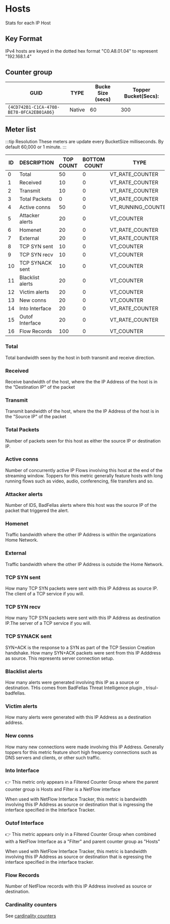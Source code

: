 # Hosts

Stats for each IP Host

## Key Format 

IPv4 hosts are keyed in the dotted hex format "C0.A8.01.04"  to represent "192.168.1.4"

## Counter group

| GUID                                     | TYPE   | Bucke Size (secs) | Topper Bucket(Secs): |
| ---------------------------------------- | ------ | ----------------- | -------------------- |
| `{4CD742B1-C1CA-4708-BE78-0FCA2EB01A86}` | Native | 60                | 300                  |


## Meter list


:::tip Resolution 
These meters are update every BucketSize milliseconds. By default 60,000 or 1 minute. 
:::


| ID  | DESCRIPTION      | TOP COUNT | BOTTOM COUNT | TYPE               | UNITS   |
| --- | ---------------- | --------- | ------------ | ------------------ | ------- |
| 0   | Total            | 50        | 0            | VT_RATE_COUNTER    | Bps     |
| 1   | Received         | 10        | 0            | VT_RATE_COUNTER    | Bps     |
| 2   | Transmit         | 10        | 0            | VT_RATE_COUNTER    | Bps     |
| 3   | Total Packets    | 0         | 0            | VT_RATE_COUNTER    | pps     |
| 4   | Active conns     | 50        | 0            | VT_RUNNING_COUNTER | conns   |
| 5   | Attacker alerts  | 20        | 0            | VT_COUNTER         | alerts  |
| 6   | Homenet          | 20        | 0            | VT_RATE_COUNTER    | Bps     |
| 7   | External         | 20        | 0            | VT_RATE_COUNTER    | Bps     |
| 8   | TCP SYN sent     | 10        | 0            | VT_COUNTER         | packets |
| 9   | TCP SYN recv     | 10        | 0            | VT_COUNTER         | packets |
| 10  | TCP SYNACK sent  | 10        | 0            | VT_COUNTER         | packets |
| 11  | Blacklist alerts | 20        | 0            | VT_COUNTER         | alerts  |
| 12  | Victim alerts    | 20        | 0            | VT_COUNTER         | alerts  |
| 13  | New conns        | 20        | 0            | VT_COUNTER         | conns   |
| 14  | Into Interface   | 20        | 0            | VT_RATE_COUNTER    | Bps     |
| 15  | Outof Interface  | 20        | 0            | VT_RATE_COUNTER    | Bps     |
| 16  | Flow Records     | 100       | 0            | VT_COUNTER         | Frecs   |


### Total     

Total bandwidth seen by the host in both transmit and receive direction.

### Received         

Receive bandwidth of the host, where the the IP Address of the host is in the "Destination IP" of the packet

### Transmit         

Transmit  bandwidth of the host, where the the IP Address of the host is in the "Source IP" of the packet

### Total Packets    

Number of packets seen for this host as either the source IP or destination IP.

### Active conns     

Number of concurrently active IP Flows involving this host at the end of the streaming window. Toppers for this metric generally feature hosts with long running flows such as video, audio, conferencing, file transfers and so. 

### Attacker alerts  

Number of IDS, BadFellas alerts where this host was the source IP of the packet that triggered the alert.

### Homenet          

Traffic bandwidth where the other IP Address is within the organizations Home Network. 

### External         

Traffic bandwidth where the other IP Address is outside the Home Network.

### TCP SYN sent 

How many TCP SYN packets were sent with this IP Address as source IP. The client of a TCP service if you will.

### TCP SYN recv     

How many TCP SYN packets were sent with this IP Address as destination IP.The server of a TCP service if you will.


### TCP SYNACK sent  

SYN+ACK is the response to a SYN as part of the TCP Session Creation handshake.  How many SYN+ACK packets were sent from this IP Adddress as source. This represents server connection setup. 


### Blacklist alerts 

How many alerts were generated involving this IP as a source or destination.  THis comes from BadFellas Threat Intelligence plugin , trisul-badfellas. 

### Victim alerts    

How many alerts were generated with this IP Address as a destination address. 

### New conns        

How many new connections were made involving this IP Address. Generally toppers for this metric feature short high frequency connections such as DNS servers and clients, or other such traffic.

### Into Interface   

:point_right: This metric only appears in a Filtered Counter Group where the parent counter group is Hosts and Filter is a NetFlow interface  

When used with NetFlow Interface Tracker, this metric is bandwidth involving this IP Address as source or destination that is ingressing the interface specified in the Interface Tracker.

### Outof Interface  

:point_right: This metric appears only in a Filtered Counter Group when combined with a NetFlow Interface as a "Filter" and parent counter group as "Hosts" 

When used with NetFlow Interface Tracker, this metric is bandwidth involving this IP Address as source or destination that is egressing the interface specified in the interface tracker. 

### Flow Records 

Number of NetFlow records with this IP Address involved as source or destination.

### Cardinality counters

See [cardinality counters](/docs/ag/context/cardinality_countergroups)